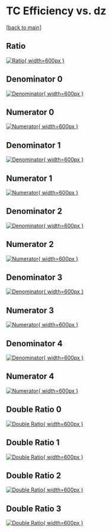 # TC Efficiency vs. dz

[[back to main](./)]



## Ratio

[![Ratio](../mtv/var/TC_loweta_211_0_eff_dz.png){ width=600px }](../mtv/var/TC_loweta_211_0_eff_dz.pdf)

## Denominator 0

[![Denominator](../mtv/den/TC_loweta_211_0_eff_dz_den0.png){ width=600px }](../mtv/den/TC_loweta_211_0_eff_dz_den0.pdf)

## Numerator 0

[![Numerator](../mtv/num/TC_loweta_211_0_eff_dz_num0.png){ width=600px }](../mtv/num/TC_loweta_211_0_eff_dz_num0.pdf)

## Denominator 1

[![Denominator](../mtv/den/TC_loweta_211_0_eff_dz_den1.png){ width=600px }](../mtv/den/TC_loweta_211_0_eff_dz_den1.pdf)

## Numerator 1

[![Numerator](../mtv/num/TC_loweta_211_0_eff_dz_num1.png){ width=600px }](../mtv/num/TC_loweta_211_0_eff_dz_num1.pdf)

## Denominator 2

[![Denominator](../mtv/den/TC_loweta_211_0_eff_dz_den2.png){ width=600px }](../mtv/den/TC_loweta_211_0_eff_dz_den2.pdf)

## Numerator 2

[![Numerator](../mtv/num/TC_loweta_211_0_eff_dz_num2.png){ width=600px }](../mtv/num/TC_loweta_211_0_eff_dz_num2.pdf)

## Denominator 3

[![Denominator](../mtv/den/TC_loweta_211_0_eff_dz_den3.png){ width=600px }](../mtv/den/TC_loweta_211_0_eff_dz_den3.pdf)

## Numerator 3

[![Numerator](../mtv/num/TC_loweta_211_0_eff_dz_num3.png){ width=600px }](../mtv/num/TC_loweta_211_0_eff_dz_num3.pdf)

## Denominator 4

[![Denominator](../mtv/den/TC_loweta_211_0_eff_dz_den4.png){ width=600px }](../mtv/den/TC_loweta_211_0_eff_dz_den4.pdf)

## Numerator 4

[![Numerator](../mtv/num/TC_loweta_211_0_eff_dz_num4.png){ width=600px }](../mtv/num/TC_loweta_211_0_eff_dz_num4.pdf)

## Double Ratio 0

[![Double Ratio](../mtv/ratio/TC_loweta_211_0_eff_dz_ratio0.png){ width=600px }](../mtv/ratio/TC_loweta_211_0_eff_dz_ratio0.pdf)

## Double Ratio 1

[![Double Ratio](../mtv/ratio/TC_loweta_211_0_eff_dz_ratio1.png){ width=600px }](../mtv/ratio/TC_loweta_211_0_eff_dz_ratio1.pdf)

## Double Ratio 2

[![Double Ratio](../mtv/ratio/TC_loweta_211_0_eff_dz_ratio2.png){ width=600px }](../mtv/ratio/TC_loweta_211_0_eff_dz_ratio2.pdf)

## Double Ratio 3

[![Double Ratio](../mtv/ratio/TC_loweta_211_0_eff_dz_ratio3.png){ width=600px }](../mtv/ratio/TC_loweta_211_0_eff_dz_ratio3.pdf)

